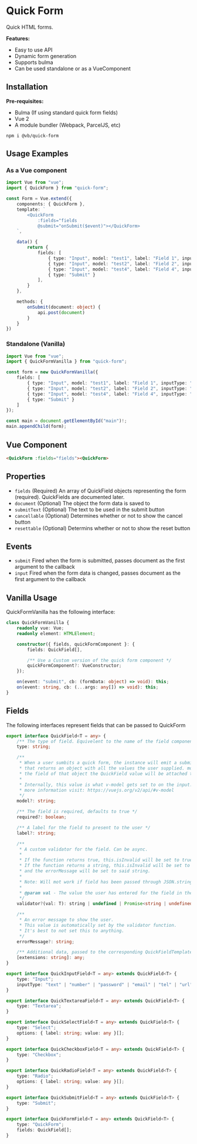 # Quick Form

Quick HTML forms.

**Features:**

- Easy to use API
- Dynamic form generation
- Supports bulma
- Can be used standalone or as a VueComponent

## Installation

**Pre-requisites:**

- Bulma (If using standard quick form fields)
- Vue 2
- A module bundler (Webpack, ParcelJS, etc)

`npm i @vb/quick-form`

## Usage Examples

### As a Vue component

```typescript
import Vue from "vue";
import { QuickForm } from "quick-form";

const Form = Vue.extend({
    components: { QuickForm },
    template: `
        <QuickForm
            :fields="fields
            @submit="onSubmit($event)"></QuickForm>
    `,

    data() {
        return {
            fields: [
                { type: "Input", model: "test1", label: "Field 1", inputType: "text" },
                { type: "Input", model: "test2", label: "Field 2", inputType: "text" },
                { type: "Input", model: "test4", label: "Field 4", inputType: "number" },
                { type: "Submit" }
            ],
        }
    },

    methods: {
        onSubmit(document: object) {
            api.post(document)
        }
    }
})
```

### Standalone (Vanilla)

```typescript
import Vue from "vue";
import { QuickFormVanilla } from "quick-form";

const form = new QuickFormVanilla({
    fields: [
        { type: "Input", model: "test1", label: "Field 1", inputType: "text" },
        { type: "Input", model: "test2", label: "Field 2", inputType: "text" },
        { type: "Input", model: "test4", label: "Field 4", inputType: "number" },
        { type: "Submit" }
    ]
});

const main = document.getElementById("main")!;
main.appendChild(form);
```

## Vue Component

```html
<QuickForm :fields="fields"><QuickForm>
```

## Properties

- `fields` (Required) An array of QuickField objects representing the form (required). QuickFields are documented later.
- `document` (Optional) The object the form data is saved to
- `submitText` (Optional) The text to be used in the submit button
- `cancellable` (Optional) Determines whether or not to show the cancel button
- `resettable` (Optional) Determins whether or not to show the reset button

## Events

- `submit` Fired when the form is submitted, passes document as the first argument to the callback
- `input` Fired when the form data is changed, passes document as the first argument to the callback

## Vanilla Usage

QuickFormVanilla has the following interface:

```typescript
class QuickFormVanilla {
    readonly vue: Vue;
    readonly element: HTMLElement;

    constructor({ fields, quickFormComponent }: {
        fields: QuickField[],

        /** Use a Custom version of the quick form component */
        quickFormComponent?: VueConstructor;
    });

    on(event: "submit", cb: (formData: object) => void): this;
    on(event: string, cb: (...args: any[]) => void): this;
}
```

## Fields

The following interfaces represent fields that can be passed to QuickForm

```typescript
export interface QuickField<T = any> {
    /** The type of field. Equivelent to the name of the field component. */
    type: string;

    /**
     * When a user sumbits a quick form, the instance will emit a submit event
     * that returns an object with all the values the user supplied. model represents
     * the field of that object the QuickField value will be attached to.
     *
     * Internally, this value is what v-model gets set to on the input. For
     * more information visit: https://vuejs.org/v2/api/#v-model
     */
    model?: string;

    /** The field is required, defaults to true */
    required?: boolean;

    /** A label for the field to present to the user */
    label?: string;

    /**
     * A custom validator for the field. Can be async.
     *
     * If the function returns true, this.isInvalid will be set to true.
     * If the function returns a string, this.isInvalid will be set to true
     * and the errorMessage will be set to said string.
     *
     * Note: Will mot work if field has been passed through JSON.stringify.
     *
     * @param val - The value the user has entered for the field in the form
     */
    validator?(val: T): string | undefined | Promise<string | undefined>;

    /**
     * An error message to show the user.
     * This value is automatically set by the validator function.
     * It's best to not set this to anything.
     */
    errorMessage?: string;

    /** Additional data, passed to the corresponding QuickFieldTemplate of this type */
    [extensions: string]: any;
}

export interface QuickInputField<T = any> extends QuickField<T> {
    type: "Input";
    inputType: "text" | "number" | "password" | "email" | "tel" | "url" | "color";
}

export interface QuickTextareaField<T = any> extends QuickField<T> {
    type: "Textarea";
}

export interface QuickSelectField<T = any> extends QuickField<T> {
    type: "Select";
    options: { label: string; value: any }[];
}

export interface QuickCheckboxField<T = any> extends QuickField<T> {
    type: "Checkbox";
}

export interface QuickRadioField<T = any> extends QuickField<T> {
    type: "Radio";
    options: { label: string; value: any }[];
}

export interface QuickSubmitField<T = any> extends QuickField<T> {
    type: "Submit";
}

export interface QuickFormField<T = any> extends QuickField<T> {
    type: "QuickForm";
    fields: QuickField[];
}
```